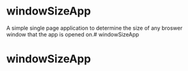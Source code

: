 # windowSizeApp
A simple single page application to determine the size of any broswer window that the app is opened on.# windowSizeApp
# windowSizeApp
